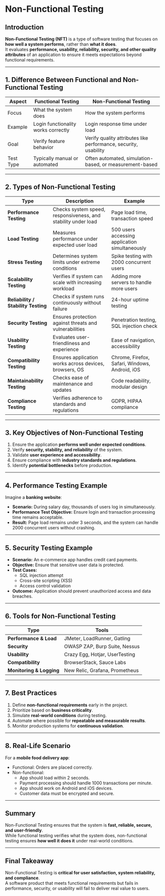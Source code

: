 # Non-Functional Testing

## Introduction
**Non-Functional Testing (NFT)** is a type of software testing that focuses on **how well a system performs**, rather than **what it does**.  
It evaluates **performance, usability, reliability, security, and other quality attributes** of an application to ensure it meets expectations beyond functional requirements.

---

## 1. Difference Between Functional and Non-Functional Testing

| Aspect | Functional Testing | Non-Functional Testing |
|--------|------------------|-----------------------|
| Focus | What the system does | How the system performs |
| Example | Login functionality works correctly | Login response time under load |
| Goal | Verify feature behavior | Verify quality attributes like performance, security, usability |
| Test Type | Typically manual or automated | Often automated, simulation-based, or measurement-based |

---

## 2. Types of Non-Functional Testing

| Type | Description | Example |
|------|-------------|---------|
| **Performance Testing** | Checks system speed, responsiveness, and stability under load | Page load time, transaction speed |
| **Load Testing** | Measures performance under expected user load | 500 users accessing application simultaneously |
| **Stress Testing** | Determines system limits under extreme conditions | Spike testing with 2000 concurrent users |
| **Scalability Testing** | Verifies if system can scale with increasing workload | Adding more servers to handle more users |
| **Reliability / Stability Testing** | Checks if system runs continuously without failure | 24-hour uptime testing |
| **Security Testing** | Ensures protection against threats and vulnerabilities | Penetration testing, SQL injection check |
| **Usability Testing** | Evaluates user-friendliness and experience | Ease of navigation, accessibility |
| **Compatibility Testing** | Ensures application works across devices, browsers, OS | Chrome, Firefox, Safari, Windows, Android, iOS |
| **Maintainability Testing** | Checks ease of maintenance and updates | Code readability, modular design |
| **Compliance Testing** | Verifies adherence to standards and regulations | GDPR, HIPAA compliance |

---

## 3. Key Objectives of Non-Functional Testing
1. Ensure the application **performs well under expected conditions**.  
2. Verify **security, stability, and reliability** of the system.  
3. Validate **user experience and accessibility**.  
4. Ensure compliance with **industry standards and regulations**.  
5. Identify **potential bottlenecks** before production.  

---

## 4. Performance Testing Example
Imagine a **banking website**:

- **Scenario:** During salary day, thousands of users log in simultaneously.  
- **Performance Test Objective:** Ensure login and transaction processing time remains acceptable.  
- **Result:** Page load remains under 3 seconds, and the system can handle 2000 concurrent users without crashing.

---

## 5. Security Testing Example
- **Scenario:** An e-commerce app handles credit card payments.  
- **Objective:** Ensure that sensitive user data is protected.  
- **Test Cases:**  
  - SQL injection attempt  
  - Cross-site scripting (XSS)  
  - Access control validation  
- **Outcome:** Application should prevent unauthorized access and data breaches.

---

## 6. Tools for Non-Functional Testing
| Type | Tools |
|------|-------|
| **Performance & Load** | JMeter, LoadRunner, Gatling |
| **Security** | OWASP ZAP, Burp Suite, Nessus |
| **Usability** | Crazy Egg, Hotjar, UserTesting |
| **Compatibility** | BrowserStack, Sauce Labs |
| **Monitoring & Logging** | New Relic, Grafana, Prometheus |

---

## 7. Best Practices
1. Define **non-functional requirements** early in the project.  
2. Prioritize based on **business criticality**.  
3. Simulate **real-world conditions** during testing.  
4. Automate where possible for **repeatable and measurable results**.  
5. Monitor production systems for **continuous validation**.  

---

## 8. Real-Life Scenario
For a **mobile food delivery app**:

- Functional: Orders are placed correctly.  
- Non-functional:  
  - App should load within 2 seconds.  
  - Payment processing should handle 1000 transactions per minute.  
  - App should work on Android and iOS devices.  
  - Customer data must be encrypted and secure.

---

## Summary
Non-Functional Testing ensures that the system is **fast, reliable, secure, and user-friendly**.  
While functional testing verifies what the system does, non-functional testing ensures **how well it does it** under real-world conditions.

---

## Final Takeaway
Non-Functional Testing is **critical for user satisfaction, system reliability, and compliance**.  
A software product that meets functional requirements but fails in performance, security, or usability will fail to deliver real value to users.
